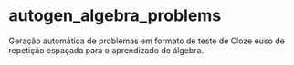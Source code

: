 # autogen_algebra_problems
Geração automática de problemas em formato de teste de Cloze euso de repetição espaçada para o aprendizado de álgebra.
